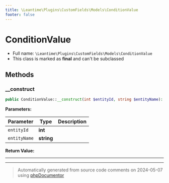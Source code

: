 ```yaml
---
title: \Leantime\Plugins\CustomFields\Models\ConditionValue
footer: false
---
```


# ConditionValue





* Full name: `\Leantime\Plugins\CustomFields\Models\ConditionValue`
* This class is marked as **final** and can't be subclassed



## Methods

### __construct



```php
public ConditionValue::__construct(int $entityId, string $entityName): mixed
```








**Parameters:**

| Parameter | Type | Description |
|-----------|------|-------------|
| `entityId` | **int** |  |
| `entityName` | **string** |  |


**Return Value:**





---


---
> Automatically generated from source code comments on 2024-05-07 using [phpDocumentor](http://www.phpdoc.org/)
